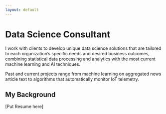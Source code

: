 ```yaml
---
layout: default
---
```


# Data Science Consultant

I work with clients to develop unique data science solutions that are tailored to each organization’s specific needs and desired business outcomes, combining statistical data processing and analytics with the most current machine learning and AI techniques.

Past and current projects range from machine learning on aggregated news article text to algorithms that automatically monitor IoT telemetry.


## My Background

[Put Resume here]

